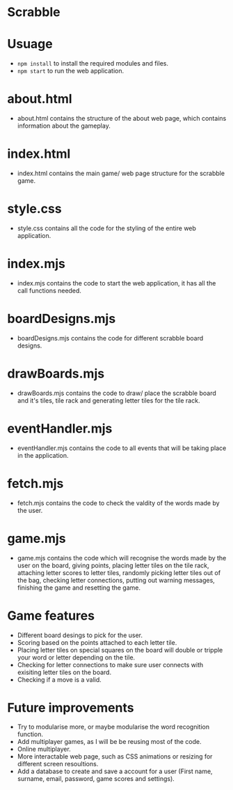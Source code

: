 # Scrabble

# Usuage
* `npm install` to install the required modules and files.
* `npm start` to run the web application.

# about.html 
* about.html contains the structure of the about web page, which contains information about the gameplay.
# index.html
* index.html contains the main game/ web page structure for the scrabble game.
# style.css
* style.css contains all the code for the styling of the entire web application.
# index.mjs 
* index.mjs contains the code to start the web application, it has all the call functions needed.
# boardDesigns.mjs
* boardDesigns.mjs contains the code for different scrabble board designs.
# drawBoards.mjs
* drawBoards.mjs contains the code to draw/ place the scrabble board and it's tiles, tile rack and generating letter tiles for the tile rack.
# eventHandler.mjs
* eventHandler.mjs contains the code to all events that will be taking place in the application.
# fetch.mjs
* fetch.mjs contains the code to check the valdity of the words made by the user.
# game.mjs
* game.mjs contains the code which will recognise the words made by the user on the board, giving points, placing letter tiles on the tile rack, attaching letter scores to letter tiles, randomly picking letter tiles out of the bag, checking letter connections, putting out warning messages, finishing the game and resetting the game.

# Game features
* Different board desings to pick for the user.
* Scoring based on the points attached to each letter tile.
* Placing letter tiles on special squares on the board will double or tripple your word or letter depending on the tile.
* Checking for letter connections to make sure user connects with exisiting letter tiles on the board.
* Checking if a move is a valid.

# Future improvements
* Try to modularise more, or maybe modularise the word recognition function.
* Add multiplayer games, as I will be be reusing most of the code.
* Online multiplayer.
* More interactable web page, such as CSS animations or resizing for different screen resoultions.
* Add a database to create and save a account for a user (First name, surname, email, password, game scores and settings). 
